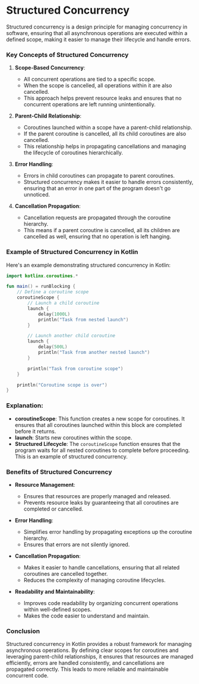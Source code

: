 # Structured Concurrency

Structured concurrency is a design principle for managing concurrency in software, ensuring that all asynchronous operations are executed within a defined scope, making it easier to manage their lifecycle and handle errors.

### Key Concepts of Structured Concurrency

1. **Scope-Based Concurrency**:
   - All concurrent operations are tied to a specific scope.
   - When the scope is cancelled, all operations within it are also cancelled.
   - This approach helps prevent resource leaks and ensures that no concurrent operations are left running unintentionally.

2. **Parent-Child Relationship**:
   - Coroutines launched within a scope have a parent-child relationship.
   - If the parent coroutine is cancelled, all its child coroutines are also cancelled.
   - This relationship helps in propagating cancellations and managing the lifecycle of coroutines hierarchically.

3. **Error Handling**:
   - Errors in child coroutines can propagate to parent coroutines.
   - Structured concurrency makes it easier to handle errors consistently, ensuring that an error in one part of the program doesn't go unnoticed.

4. **Cancellation Propagation**:
   - Cancellation requests are propagated through the coroutine hierarchy.
   - This means if a parent coroutine is cancelled, all its children are cancelled as well, ensuring that no operation is left hanging.

### Example of Structured Concurrency in Kotlin

Here's an example demonstrating structured concurrency in Kotlin:

```kotlin
import kotlinx.coroutines.*

fun main() = runBlocking {
    // Define a coroutine scope
    coroutineScope {
        // Launch a child coroutine
        launch {
            delay(1000L)
            println("Task from nested launch")
        }

        // Launch another child coroutine
        launch {
            delay(500L)
            println("Task from another nested launch")
        }

        println("Task from coroutine scope")
    }

    println("Coroutine scope is over")
}
```

### Explanation:

- **coroutineScope**: This function creates a new scope for coroutines. It ensures that all coroutines launched within
  this block are completed before it returns.
- **launch**: Starts new coroutines within the scope.
- **Structured Lifecycle**: The `coroutineScope` function ensures that the program waits for all nested coroutines to 
  complete before proceeding. This is an example of structured concurrency.

### Benefits of Structured Concurrency

- **Resource Management**:
  - Ensures that resources are properly managed and released.
  - Prevents resource leaks by guaranteeing that all coroutines are completed or cancelled.

- **Error Handling**:
  - Simplifies error handling by propagating exceptions up the coroutine hierarchy.
  - Ensures that errors are not silently ignored.

- **Cancellation Propagation**:
  - Makes it easier to handle cancellations, ensuring that all related coroutines are cancelled together.
  - Reduces the complexity of managing coroutine lifecycles.

- **Readability and Maintainability**:
  - Improves code readability by organizing concurrent operations within well-defined scopes.
  - Makes the code easier to understand and maintain.

### Conclusion

Structured concurrency in Kotlin provides a robust framework for managing asynchronous operations. 
By defining clear scopes for coroutines and leveraging parent-child relationships, it ensures that resources are managed
efficiently, errors are handled consistently, and cancellations are propagated correctly. This leads to more reliable
and maintainable concurrent code.
